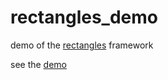# rectangles_demo
demo of the <a href = "https://github.com/jacoby149/rectangles">rectangles</a> framework

see the <a href = "https://jacobhoffman.tk/rectangles_demo">demo</a>

